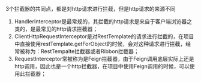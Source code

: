 3个拦截器的共同点，都是对http请求进行拦截，但是http请求的来源不同
1. HandlerInterceptor是最常规的，其拦截的http请求是来自于客户端浏览器之类的，是最常见的http请求拦截器；
2. ClientHttpRequestInterceptor是对RestTemplate的请求进行拦截的，在项目中直接使用restTemplate.getForObject的时候，会对这种请求进行拦截，经常被称为：RestTempalte拦截器或者Ribbon拦截器；
3. RequestInterceptor常被称为是Feign拦截器，由于Feign调用底层实际上还是http调用，因此也是一个http拦截器，在项目中使用Feign调用的时候，可以使用此拦截器；


